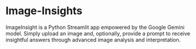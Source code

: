 # Image-Insights
ImageInsight is a Python Streamlit app empowered by the Google Gemini model. Simply upload an image and, optionally, provide a prompt to receive insightful answers through advanced image analysis and interpretation.
